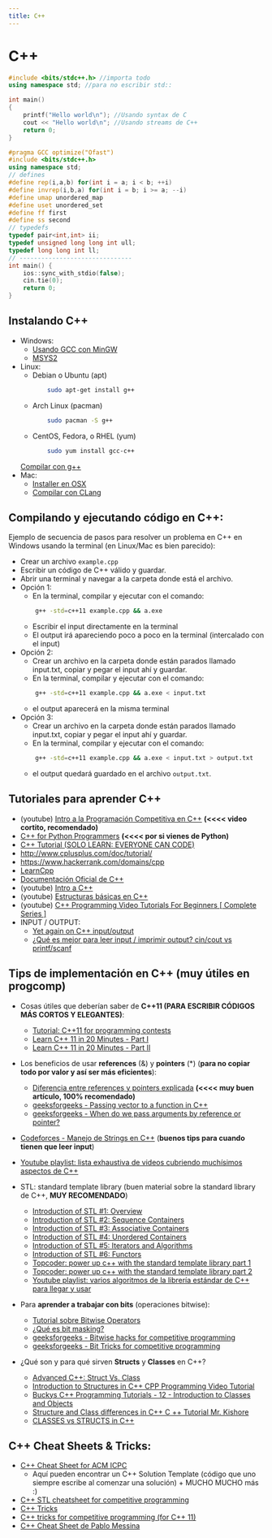```yaml
---
title: C++
---
```


# C++

```cpp title="Ejemplo de Hello World"
#include <bits/stdc++.h> //importa todo
using namespace std; //para no escribir std::

int main()
{
    printf("Hello world\n"); //Usando syntax de C
    cout << "Hello world\n"; //Usando streams de C++
    return 0;
}
```

```cpp title="Ejemplo de Template"
#pragma GCC optimize("Ofast")
#include <bits/stdc++.h>
using namespace std;
// defines
#define rep(i,a,b) for(int i = a; i < b; ++i)
#define invrep(i,b,a) for(int i = b; i >= a; --i)
#define umap unordered_map
#define uset unordered_set
#define ff first
#define ss second
// typedefs
typedef pair<int,int> ii;
typedef unsigned long long int ull;
typedef long long int ll;
// -------------------------------
int main() {
    ios::sync_with_stdio(false); 
    cin.tie(0);
    return 0;
}
```

## Instalando C++
- Windows:
	- [Usando GCC con MinGW](https://code.visualstudio.com/docs/cpp/config-mingw)
	- [MSYS2](https://www.msys2.org/)
- Linux:
	- Debian o Ubuntu (apt)
		```bash title="Usar el comando"
			sudo apt-get install g++
		```
	- Arch Linux (pacman)
		```bash title="Usar el comando"
			sudo pacman -S g++
		```
	- CentOS, Fedora, o RHEL (yum)
		```bash title="Usar el comando"
			sudo yum install gcc-c++
		```
	[Compilar con g++](http://askubuntu.com/questions/61408/what-is-a-command-to-compile-and-run-c-programs)
- Mac:
	- [Installer en OSX](cpp_osx)
	- [Compilar con CLang](http://stackoverflow.com/questions/9148488/how-do-i-compile-c-with-clang)

## Compilando y ejecutando código en C++:
Ejemplo de secuencia de pasos para resolver un problema en C++ en Windows usando la terminal (en Linux/Mac es bien parecido):

- Crear un archivo `example.cpp`
- Escribir un código de C++ válido y guardar.
- Abrir una terminal y navegar a la carpeta donde está el archivo.
- Opción 1:
	- En la terminal, compilar y ejecutar con el comando: 
	```bash
		g++ -std=c++11 example.cpp && a.exe
	```
	- Escribir el input directamente en la terminal
	- El output irá apareciendo poco a poco en la terminal (intercalado con el input)
- Opción 2:
	- Crear un archivo en la carpeta donde están parados llamado input.txt, copiar y pegar el input ahí y guardar.
	- En la terminal, compilar y ejecutar con el comando: 
	```bash
		g++ -std=c++11 example.cpp && a.exe < input.txt
	```
	- el output aparecerá en la misma terminal
- Opción 3:
	- Crear un archivo en la carpeta donde están parados llamado input.txt, copiar y pegar el input ahí y guardar.
	- En la terminal, compilar y ejecutar con el comando: 
	```bash
		g++ -std=c++11 example.cpp && a.exe < input.txt > output.txt
	```
	- el output quedará guardado en el archivo `output.txt`.

## Tutoriales para aprender C++
- (youtube) [Intro a la Programación Competitiva en C++](https://youtu.be/zTUJFG34Tyw) **(<<<< video cortito, recomendado)**
- [C++ for Python Programmers](https://runestone.academy/runestone/books/published/cpp4python/index.html) **(<<<< por si vienes de Python)**
- [C++ Tutorial (SOLO LEARN: EVERYONE CAN CODE)](https://www.sololearn.com/Course/CPlusPlus/)
- <http://www.cplusplus.com/doc/tutorial/>
- <https://www.hackerrank.com/domains/cpp>
- [LearnCpp](http://www.learncpp.com/)
- [Documentación Oficial de C++](http://www.cplusplus.com/reference/)
- (youtube) [Intro a C++](https://youtu.be/pqWsOsfGKA0)
- (youtube) [Estructuras básicas en C++](https://youtu.be/OldL5e5eGmY)
- (youtube) [C++ Programming Video Tutorials For Beginners [ Complete Series ]](https://www.youtube.com/playlist?list=PLfVsf4Bjg79Cu5MYkyJ-u4SyQmMhFeC1C )
- INPUT / OUTPUT:
	- [Yet again on C++ input/output](http://codeforces.com/blog/entry/5217)
	- [¿Qué es mejor para leer input / imprimir output? cin/cout vs printf/scanf](http://www.cplusplus.com/forum/beginner/34165/)
 
## Tips de implementación en C++ (muy útiles en progcomp)
- Cosas útiles que deberían saber de **C++11 (PARA ESCRIBIR CÓDIGOS MÁS CORTOS Y ELEGANTES)**:
	- [Tutorial: C++11 for programming contests](https://codeforces.com/blog/entry/10124)
	- [Learn C++ 11 in 20 Minutes - Part I](https://youtu.be/U6mgsPqV32A)
	- [Learn C++ 11 in 20 Minutes - Part II](https://youtu.be/Lt0ASrloGSE)
- Los beneficios de usar **references** (&) y **pointers** (\*) (**para no copiar todo por valor y así ser más eficientes**):
	 - [Diferencia entre references y pointers explicada](http://www.ntu.edu.sg/home/ehchua/programming/cpp/cp4_pointerreference.html) **(<<<< muy buen artículo, 100% recomendado)**
	 - [geeksforgeeks - Passing vector to a function in C++](https://www.geeksforgeeks.org/passing-vector-function-cpp/)
	 - [geeksforgeeks - When do we pass arguments by reference or pointer?](https://www.geeksforgeeks.org/when-do-we-pass-arguments-by-reference-or-pointer/)   

- [Codeforces - Manejo de Strings en C++](https://codeforces.com/blog/entry/6230) (**buenos tips para cuando tienen que leer input**)
- [Youtube playlist: lista exhaustiva de videos cubriendo muchísimos aspectos de C++](https://www.youtube.com/playlist?list=PLfVsf4Bjg79Cu5MYkyJ-u4SyQmMhFeC1C)
- STL: standard template library (buen material sobre la standard library de C++, **MUY RECOMENDADO**)
	- [Introduction of STL #1: Overview](https://youtu.be/ltBdTiRgSaw)
	- [Introduction of STL #2: Sequence Containers](https://youtu.be/gxZJ5JNuWMY)
	- [Introduction of STL #3: Associative Containers](https://youtu.be/6iyzPed7FrM)
	- [Introduction of STL #4: Unordered Containers](https://youtu.be/NNLvY9O7ufU)
	- [Introduction of STL #5: Iterators and Algorithms](https://youtu.be/vO2AlrBf5rQ)
	- [Introduction of STL #6: Functors](https://youtu.be/shqvSkk8r0M)
	- [Topcoder: power up c++ with the standard template library part 1](https://www.topcoder.com/community/competitive-programming/tutorials/power-up-c-with-the-standard-template-library-part-1/)
	- [Topcoder: power up c++ with the standard template library part 2](https://www.topcoder.com/community/competitive-programming/tutorials/power-up-c-with-the-standard-template-library-part-2/)
	- [Youtube playlist: varios algoritmos de la librería estándar de C++ para llegar y usar](https://www.youtube.com/playlist?list=PLVFrD1dmDdve4h3Shk0uePpXp8JUMM1w5)
- Para **aprender a trabajar con bits** (operaciones bitwise):
	- [Tutorial sobre Bitwise Operators](https://www.cprogramming.com/tutorial/bitwise_operators.html)
	- [¿Qué es bit masking?](https://stackoverflow.com/questions/10493411/what-is-bit-masking)
	- [geeksforgeeks - Bitwise hacks for competitive programming](https://www.geeksforgeeks.org/bitwise-hacks-for-competitive-programming/)
	- [geeksforgeeks - Bit Tricks for competitive programming](https://www.geeksforgeeks.org/bit-tricks-competitive-programming/)
- ¿Qué son y para qué sirven **Structs** y **Classes** en C++?
	- [Advanced C++: Struct Vs. Class](https://youtu.be/qJ4Kzk6mnFc)
	- [Introduction to Structures in C++ CPP Programming Video Tutorial](https://youtu.be/6gg9Xlv35-I)
	- [Buckys C++ Programming Tutorials - 12 - Introduction to Classes and Objects](https://youtu.be/ABRP_5RYhqU)
	- [Structure and Class differences in C++ C ++ Tutorial Mr. Kishore](https://youtu.be/W1f3TelobMg)
	- [CLASSES vs STRUCTS in C++](https://youtu.be/fLgTtaqqJp0)

## C++ Cheat Sheets & Tricks:
- [C++ Cheat Sheet for ACM ICPC ](https://github.com/ntuorangejuice/cheat-sheet)
	- Aquí pueden encontrar un C++ Solution Template (código que uno siempre escribe al comenzar una solución) + MUCHO MUCHO más :)
- [C++ STL cheatsheet for competitive programming](https://gist.github.com/satwikkansal/c959e89161cc60db16b412233177feab)
- [C++ Tricks](https://codeforces.com/blog/entry/15643)
- [C++ tricks for competitive programming (for C++ 11)](https://www.geeksforgeeks.org/c-tricks-competitive-programming-c-11/)
- [C++ Cheat Sheet de Pablo Messina](https://github.com/PabloMessina/Competitive-Programming-Material/blob/master/c%2B%2B_cheat_sheet.cpp)
